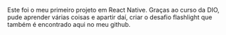 Este foi o meu primeiro projeto em React Native. Graças ao curso da DIO, pude aprender várias coisas e apartir daí, criar o desafio flashlight que também é encontrado aqui no meu github.
